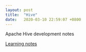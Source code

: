 ```yaml
---
layout: post
title:  "Hive"
date:   2020-03-10 22:59:07 +0800
---
```

Apache Hive development notes

[Learning notes](https://www.notion.so/bobzeng/Hive-32d05a84ec344fdfac1ffd99cc13bb79)